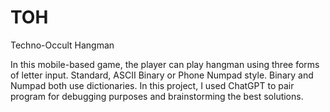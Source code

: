 # TOH
 Techno-Occult Hangman



In this mobile-based game, the player can play hangman using three forms of letter input. Standard, ASCII Binary or Phone Numpad style. Binary and Numpad both use dictionaries. In this project, I used ChatGPT to pair program for debugging purposes and brainstorming the best solutions.
